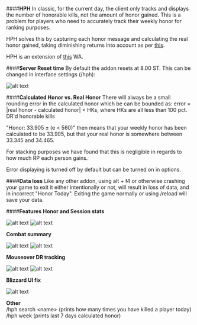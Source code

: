 ####**HPH**
In classic, for the current day, the client only tracks and displays the number of honorable kills, not the amount of honor gained. This is a problem for players who need to accurately track their weekly honor for ranking purposes.

HPH solves this by capturing each honor message and calculating the real honor gained, taking diminishing returns into account as per [this](https://us.forums.blizzard.com/en/wow/t/alterac-valley-adjustments-incoming/422125).

HPH is an extension of [this](https://wago.io/KSACGWwO9) WA.

####**Server Reset time**
By default the addon resets at 8.00 ST. This can be changed in interface settings (/hph):

![alt text](https://i.imgur.com/YFyDNpp.png "GeneralSettings")

####**Calculated Honor vs. Real Honor**
There will always be a small rounding error in the calculated honor which be can be bounded as: error = |real honor - calculated honor| &lt; HKs, where HKs are all less than 100 pct. DR'd honorable kills

"Honor: 33.905 ± (e &lt; 560)" then means that your weekly honor has been calculated to be 33.905, but that your real honor is somewhere between 33.345 and 34.465.

For stacking purposes we have found that this is negligible in regards to how much RP each person gains.

Error displaying is turned off by default but can be turned on in options.

####**Data loss**
Like any other addon, using alt + f4 or otherwise crashing your game to exit it either intentionally or not, will result in loss of data, and in incorrect "Honor Today". Exiting the game normally or using /reload will save your data.

####**Features**
**Honor and Session stats**  

![alt text](https://i.imgur.com/7HBBRtx.png "MainWindow") ![alt text](https://i.imgur.com/BsaYR8y.png "MainWindow2")

**Combat summary**  

![alt text](https://i.imgur.com/Ht46z7k.png "HonorMsg") ![alt text](https://i.imgur.com/m5Qpxb6.png "HonorMsg2")  

**Mouseover DR tracking**  

![alt text](https://i.imgur.com/OMXeihY.png "Tooltip") ![alt text](https://i.imgur.com/Nvpy1qA.png "Tooltip2")  

**Blizzard UI fix**  

![alt text](https://i.imgur.com/lctFnQq.png "HonorTab")  

**Other**  
/hph search &lt;name&gt;  (prints how many times you have killed a player today)  
/hph week (prints last 7 days calculated honor)